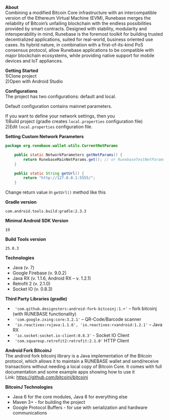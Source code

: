 <b>About</b><br/>
Combining a modified Bitcoin Core infrastructure with an intercompatible version of the Ethereum Virtual Machine (EVM), Runebase merges the reliability of Bitcoin’s unfailing blockchain with the endless possibilities provided by smart contracts. 
Designed with stability, modularity and interoperability in mind, Runebase is the foremost toolkit for building trusted decentralized applications, suited for real-world, business oriented use cases. Its hybrid nature, in combination with a first-of-its-kind PoS consensus protocol, allow Runebase applications to be compatible with major blockchain ecosystems, while providing native support for mobile devices and IoT appliances.

<b>Getting Started</b><br/>
1)Clone project<br/>
2)Open with Android Studio

<b>Configurations</b><br/>
The project has two configurations: default and local.<br/>

Default configuration contains mainnet parameters.<br/>

If you want to define your network settings, then you<br/>
1)Build project (gradle creates ```local.properties``` configuration file)<br/>
2)Edit ```local.properties``` configuration file.

<b>Setting Custom Network Parameters</b><br/>
```java
package org.runebase.wallet.utils.CurrentNetParams

    public static NetworkParameters getNetParams() {
        return RunebaseMainNetParams.get(); // or RunebaseTestNetParams.get();
    }

	public static String getUrl() {
        return "http://127.0.0.1:5555/";
    }
```
Change return value in ```getUrl()``` method like this



<b>Gradle version</b><br/>
```
com.android.tools.build:gradle:2.3.3
```

<b>Minimal Android SDK Version</b><br/>
```
19
```

<b>Build Tools version</b><br/>
```
25.0.3
``` 

<b>Technologies</b><br/>
- Java (v. 7)
- Google Firebase (v. 9.0.2)
- Java RX (v. 1.1.6, Android RX – v. 1.2.1)
- Retrofit 2 (v. 2.1.0)
- Socket IO (v. 0.8.3)

<b>Third Party Libraries (gradle)</b><br/>
- ``` 'com.github.designsters:android-fork-bitcoinj:1.+'```  – fork bitcoinj (with RUNEBASE functionality)
- ``` 'com.google.zxing:core:3.2.1'```  – QR-Code/Barcode scanner
- ``` 'io.reactivex:rxjava:1.1.6', 'io.reactivex:rxandroid:1.2.1'```  – Java RX
- ``` 'io.socket:socket.io-client:0.8.3'```  - Socket IO Client
- ``` 'com.squareup.retrofit2:retrofit:2.1.0'```  HTTP Client

<b>Android Fork BitcoinJ</b><br/>
The android fork bitcoinj library is a Java implementation of the Bitcoin protocol, which allows it to maintain a RUNEBASE wallet and send/receive transactions without needing a local copy of Bitcoin Core. It comes with full documentation and some example apps showing how to use it<br/>
Link: https://github.com/bitcoinj/bitcoinj

<b>BitcoinJ Technologies</b><br/>
- Java 6 for the core modules, Java 8 for everything else
- Maven 3+ - for building the project
- Google Protocol Buffers - for use with serialization and hardware communications
